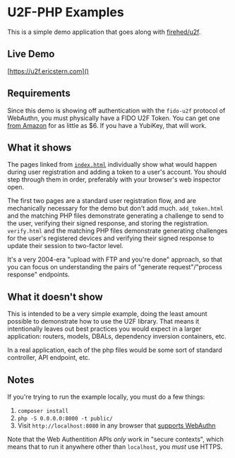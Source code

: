 # U2F-PHP Examples

This is a simple demo application that goes along with [firehed/u2f](https://github.com/Firehed/u2f-php).

## Live Demo
[https://u2f.ericstern.com]()

## Requirements

Since this demo is showing off authentication with the `fido-u2f` protocol of WebAuthn, you must physically have a FIDO U2F Token.
You can get one [from Amazon](http://www.amazon.com/s/ref=nb_sb_noss?url=search-alias%3Daps&field-keywords=u2f) for as little as $6.
If you have a YubiKey, that will work.

## What it shows

The pages linked from [`index.html`](public/index.html) individually show what would happen during user registration and adding a token to a user's account.
You should step through them in order, preferably with your browser's web inspector open.

The first two pages are a standard user registration flow, and are mechanically necessary for the demo but don't add much.
`add_token.html` and the matching PHP files demonstrate generating a challenge to send to the user, verifying their signed response, and storing the registration.
`verify.html` and the matching PHP files demonstrate generating challenges for the user's registered devices and verifying their signed response to update their session to two-factor level.

It's a very 2004-era "upload with FTP and you're done" approach, so that you can focus on understanding the pairs of "generate request"/"process response" endpoints.

## What it doesn't show

This is intended to be a very simple example, doing the least amount possible to demonstrate how to use the U2F library.
That means it intentionally leaves out best practices you would expect in a larger application: routers, models, DBALs, dependency inversion containers, etc.

In a real application, each of the php files would be some sort of standard controller, API endpoint, etc.

## Notes

If you're trying to run the example locally, you must do a few things:

1. `composer install`
2. `php -S 0.0.0.0:8000 -t public/`
3. Visit `http://localhost:8080` in any browser that [supports WebAuthn](https://developer.mozilla.org/en-US/docs/Web/API/Web_Authentication_API#browser_compatibility)

Note that the Web Authentition APIs *only* work in "secure contexts", which means that to run it anywhere other than `localhost`, you *must* use HTTPS.

